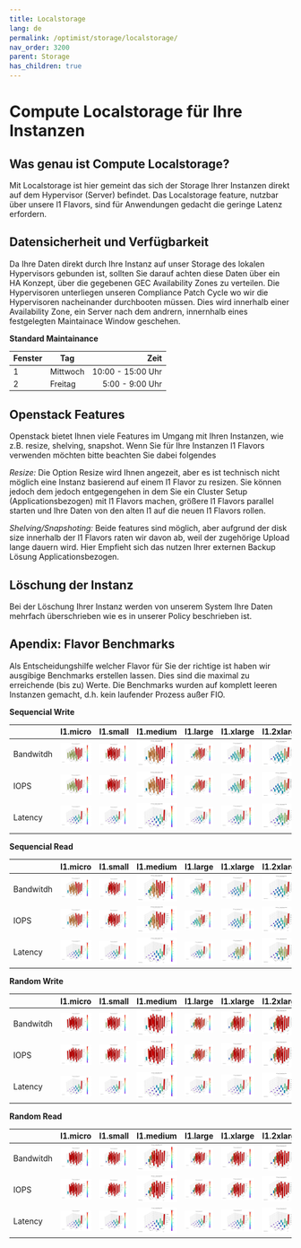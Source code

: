 ```yaml
---
title: Localstorage
lang: de
permalink: /optimist/storage/localstorage/
nav_order: 3200
parent: Storage
has_children: true
---
```


Compute Localstorage für Ihre Instanzen
=================================================

Was genau ist Compute Localstorage?
-----

Mit Localstorage ist hier gemeint das sich der Storage Ihrer Instanzen direkt auf dem Hypervisor (Server) befindet. Das Localstorage feature, nutzbar über unsere l1 Flavors, sind für Anwendungen gedacht die geringe Latenz erfordern.

Datensicherheit und Verfügbarkeit
-----

Da Ihre Daten direkt durch Ihre Instanz auf unser Storage des lokalen Hypervisors gebunden ist, sollten Sie darauf achten diese Daten über ein HA Konzept, über die gegebenen GEC Availability Zones zu verteilen. Die Hypervisoren unterliegen unseren Compliance Patch Cycle wo wir die Hypervisoren nacheinander durchbooten müssen. Dies wird innerhalb einer Availability Zone, ein Server nach dem andrern, innernhalb eines festgelegten Maintainace Window geschehen.

**Standard Maintainance**
<!-- TODO: Wartungsfenster definieren -->

| Fenster | Tag | Zeit |
|:---|---|---:|
| 1 | Mittwoch | 10:00 - 15:00 Uhr |
| 2 | Freitag | 5:00 - 9:00 Uhr |

Openstack Features
-----

Openstack bietet Ihnen viele Features im Umgang mit Ihren Instanzen, wie z.B. resize, shelving, snapshot. Wenn Sie für Ihre Instanzen l1 Flavors verwenden möchten bitte beachten Sie dabei folgendes

_Resize:_ Die Option Resize wird Ihnen angezeit, aber es ist technisch nicht möglich eine Instanz basierend auf einem l1 Flavor zu resizen. Sie können jedoch dem jedoch entgegengehen in dem Sie ein Cluster Setup (Applicationsbezogen) mit l1 Flavors machen, größere l1 Flavors parallel starten und Ihre Daten von den alten l1 auf die neuen l1 Flavors rollen.

_Shelving/Snapshoting:_ Beide features sind möglich, aber aufgrund der disk size innerhalb der l1 Flavors raten wir davon ab, weil der zugehörige Upload lange dauern wird. Hier Empfieht sich das nutzen Ihrer externen Backup Lösung Applicationsbezogen.

Löschung der Instanz
-----

Bei der Löschung Ihrer Instanz werden von unserem System Ihre Daten mehrfach überschrieben wie es in unserer Policy beschrieben ist.

Apendix: Flavor Benchmarks
-----

Als Entscheidungshilfe welcher Flavor für Sie der richtige ist haben wir ausgibige Benchmarks erstellen lassen. Dies sind die maximal zu erreichende (bis zu) Werte. Die Benchmarks wurden auf komplett leeren Instanzen gemacht, d.h. kein laufender Prozess außer FIO.

**Sequencial Write**

| | l1.micro | l1.small | l1.medium | l1.large | l1.xlarge | l1.2xlarge |
|:---|---|---|---|---|---|---|
| Bandwitdh | ![](attachments/micro_bw_seqwrite.png) | ![](attachments/small_bw_randwrite.png) | ![](attachments/medium_bw_seqwrite.png) | ![](attachments/large_bw_seqwrite.png) | ![](attachments/xlarge_bw_seqwrite.png) | ![](attachments/2xlarge_bw_seqwrite.png) |
| IOPS | ![](attachments/micro_iops_seqwrite.png) | ![](attachments/small_iops_randwrite.png) | ![](attachments/medium_iops_seqwrite.png) | ![](attachments/large_iops_seqwrite.png) | ![](attachments/xlarge_iops_seqwrite.png) | ![](attachments/2xlarge_iops_seqwrite.png) |
| Latency | ![](attachments/micro_lat_seqwrite.png) | ![](attachments/small_lat_randwrite.png) | ![](attachments/medium_lat_seqwrite.png) | ![](attachments/large_lat_seqwrite.png) | ![](attachments/xlarge_lat_seqwrite.png) | ![](attachments/2xlarge_lat_seqwrite.png) |

**Sequencial Read**

| | l1.micro | l1.small | l1.medium | l1.large | l1.xlarge | l1.2xlarge |
|:---|---|---|---|---|---|---|
| Bandwitdh | ![](attachments/micro_bw_seqread.png) | ![](attachments/small_bw_randread.png) | ![](attachments/medium_bw_seqread.png) | ![](attachments/large_bw_seqread.png) | ![](attachments/xlarge_bw_seqread.png) | ![](attachments/2xlarge_bw_seqread.png) |
| IOPS | ![](attachments/micro_iops_seqread.png) | ![](attachments/small_iops_randread.png) | ![](attachments/medium_iops_seqread.png) | ![](attachments/large_iops_seqread.png) | ![](attachments/xlarge_iops_seqread.png) | ![](attachments/2xlarge_iops_seqread.png) |
| Latency | ![](attachments/micro_lat_seqread.png) | ![](attachments/small_lat_randread.png) | ![](attachments/medium_lat_seqread.png) | ![](attachments/large_lat_seqread.png) | ![](attachments/xlarge_lat_seqread.png) | ![](attachments/2xlarge_lat_seqread.png) |

**Random Write**

| | l1.micro | l1.small | l1.medium | l1.large | l1.xlarge | l1.2xlarge |
|:---|---|---|---|---|---|---|
| Bandwitdh | ![](attachments/micro_bw_randwrite.png) | ![](attachments/small_bw_randwrite.png) | ![](attachments/medium_bw_randwrite.png) | ![](attachments/large_bw_randwrite.png) | ![](attachments/xlarge_bw_randwrite.png) | ![](attachments/2xlarge_bw_randwrite.png) |
| IOPS | ![](attachments/micro_iops_randwrite.png) | ![](attachments/small_iops_randwrite.png) | ![](attachments/medium_iops_randwrite.png) | ![](attachments/large_iops_randwrite.png) | ![](attachments/xlarge_iops_randwrite.png) | ![](attachments/2xlarge_iops_randwrite.png) |
| Latency | ![](attachments/micro_lat_randwrite.png) | ![](attachments/small_lat_randwrite.png) | ![](attachments/medium_lat_randwrite.png) | ![](attachments/large_lat_randwrite.png) | ![](attachments/xlarge_lat_randwrite.png) | ![](attachments/2xlarge_lat_randwrite.png) |

**Random Read**

| | l1.micro | l1.small | l1.medium | l1.large | l1.xlarge | l1.2xlarge |
|:---|---|---|---|---|---|---|
| Bandwitdh | ![](attachments/micro_bw_randread.png) | ![](attachments/small_bw_randread.png) | ![](attachments/medium_bw_randread.png) | ![](attachments/large_bw_randread.png) | ![](attachments/xlarge_bw_randread.png) | ![](attachments/2xlarge_bw_randread.png) |
| IOPS | ![](attachments/micro_iops_randread.png) | ![](attachments/small_iops_randread.png) | ![](attachments/medium_iops_randread.png) | ![](attachments/large_iops_randread.png) | ![](attachments/xlarge_iops_randread.png) | ![](attachments/2xlarge_iops_randread.png) |
| Latency | ![](attachments/micro_lat_randread.png) | ![](attachments/small_lat_randread.png) | ![](attachments/medium_lat_randread.png) | ![](attachments/large_lat_randread.png) | ![](attachments/xlarge_lat_randread.png) | ![](attachments/2xlarge_lat_randread.png) |
